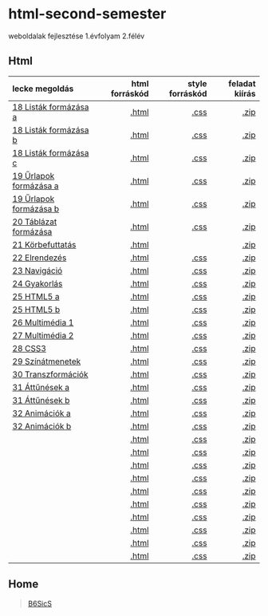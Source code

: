 # html-second-semester
weboldalak fejlesztése 1.évfolyam 2.félév

## Html

| lecke megoldás | html forráskód | style forráskód | feladat kiírás |
| :------------- | -------------: | --------------: | -------------: |
| [18 Listák formázása a](18%20List%C3%A1k%20form%C3%A1z%C3%A1sa/fold.html) | [.html](https://github.com/b6sics/html-second-semester/blob/master/18%20List%C3%A1k%20form%C3%A1z%C3%A1sa/fold.html) | [.css](https://github.com/b6sics/html-second-semester/blob/master/18%20List%C3%A1k%20form%C3%A1z%C3%A1sa/stilusok_fold.css) | [.zip](00%20Feladatok/18%20List%C3%A1k%20form%C3%A1z%C3%A1sa.zip) |
| [18 Listák formázása b](18%20List%C3%A1k%20form%C3%A1z%C3%A1sa/piskota.html) | [.html](https://github.com/b6sics/html-second-semester/blob/master/18%20List%C3%A1k%20form%C3%A1z%C3%A1sa/piskota.html) | [.css](https://github.com/b6sics/html-second-semester/blob/master/18%20List%C3%A1k%20form%C3%A1z%C3%A1sa/stilusok_piskota.css) | [.zip](00%20Feladatok/18%20List%C3%A1k%20form%C3%A1z%C3%A1sa.zip) |
| [18 Listák formázása c](18%20List%C3%A1k%20form%C3%A1z%C3%A1sa/tippek.html) | [.html]() | [.css](https://github.com/b6sics/html-second-semester/blob/master/18%20List%C3%A1k%20form%C3%A1z%C3%A1sa/stilusok_tippek.css) | [.zip](00%20Feladatok/18%20List%C3%A1k%20form%C3%A1z%C3%A1sa.zip) |
| [19 Űrlapok formázása a](19%20%C5%B0rlapok%20form%C3%A1z%C3%A1sa/adatok.html) | [.html](https://github.com/b6sics/html-second-semester/blob/master/19%20%C5%B0rlapok%20form%C3%A1z%C3%A1sa/adatok.html) | [.css](https://github.com/b6sics/html-second-semester/blob/master/19%20%C5%B0rlapok%20form%C3%A1z%C3%A1sa/stilusok_adatok.css) | [.zip](00%20Feladatok/19%20%C5%B0rlapok%20form%C3%A1z%C3%A1sa.zip) |
| [19 Űrlapok formázása b](19%20%C5%B0rlapok%20form%C3%A1z%C3%A1sa/fodrasz.html) | [.html](https://github.com/b6sics/html-second-semester/blob/master/19%20%C5%B0rlapok%20form%C3%A1z%C3%A1sa/fodrasz.html) | [.css](https://github.com/b6sics/html-second-semester/blob/master/19%20%C5%B0rlapok%20form%C3%A1z%C3%A1sa/stilusok_fodrasz.css) | [.zip](00%20Feladatok/19%20%C5%B0rlapok%20form%C3%A1z%C3%A1sa.zip) |
| [20 Táblázat formázása](20%20T%C3%A1bl%C3%A1zat%20form%C3%A1z%C3%A1sa/vulkan.html) | [.html](https://github.com/b6sics/html-second-semester/blob/master/20%20T%C3%A1bl%C3%A1zat%20form%C3%A1z%C3%A1sa/vulkan.html) | [.css](https://github.com/b6sics/html-second-semester/blob/master/20%20T%C3%A1bl%C3%A1zat%20form%C3%A1z%C3%A1sa/stilusok.css) | [.zip](00%20Feladatok/20%20T%C3%A1bl%C3%A1zat%20form%C3%A1z%C3%A1sa.zip) |
| [21 Körbefuttatás](21%20K%C3%B6rbefuttat%C3%A1s/hajo.html) | [.html](https://github.com/b6sics/html-second-semester/blob/master/21%20K%C3%B6rbefuttat%C3%A1s/hajo.html) | | [.zip](00%20Feladatok/21%20K%C3%B6rbefuttat%C3%A1s.zip) |
| [22 Elrendezés](22%20Elrendez%C3%A9s/index.html) | [.html](https://github.com/b6sics/html-second-semester/blob/master/22%20Elrendez%C3%A9s/index.html) | [.css](https://github.com/b6sics/html-second-semester/blob/master/22%20Elrendez%C3%A9s/stilusok.css) | [.zip](00%20Feladatok/22%20Elrendez%C3%A9s.zip) |
| [23 Navigáció](23%20Navig%C3%A1ci%C3%B3/index.html) | [.html](https://github.com/b6sics/html-second-semester/blob/master/23%20Navig%C3%A1ci%C3%B3/index.html) | [.css](https://github.com/b6sics/html-second-semester/blob/master/23%20Navig%C3%A1ci%C3%B3/stilusok.css) | [.zip](00%20Feladatok/23%20Navig%C3%A1ci%C3%B3.zip) |
| [24 Gyakorlás](24%20Gyakorl%C3%A1s/index.html) | [.html](https://github.com/b6sics/html-second-semester/blob/master/24%20Gyakorl%C3%A1s/index.html) | [.css](https://github.com/b6sics/html-second-semester/blob/master/24%20Gyakorl%C3%A1s/stilusok.css) | [.zip](00%20Feladatok/24%20Gyakorl%C3%A1s.zip) |
| [25 HTML5 a](25%20HTML5/festes/index.html) | [.html](https://github.com/b6sics/html-second-semester/blob/master/25%20HTML5/festes/index.html) | [.css](https://github.com/b6sics/html-second-semester/blob/master/25%20HTML5/festes/stilusok_festes.css) | [.zip](00%20Feladatok/25%20HTML5.zip) |
| [25 HTML5 b](25%20HTML5/viccek/index.html) | [.html](https://github.com/b6sics/html-second-semester/blob/master/25%20HTML5/viccek/index.html) | [.css](https://github.com/b6sics/html-second-semester/blob/master/25%20HTML5/viccek/stilusok.css) | [.zip](00%20Feladatok/25%20HTML5.zip) |
| [26 Multimédia 1](26%20Multim%C3%A9dia%201/index.html) | [.html](https://github.com/b6sics/html-second-semester/blob/master/26%20Multim%C3%A9dia%201/index.html) | [.css](https://github.com/b6sics/html-second-semester/blob/master/26%20Multim%C3%A9dia%201/stilusok.css) | [.zip](00%20Feladatok/26%20Multim%C3%A9dia%201.zip) |
| [27 Multimédia 2](27%20Multim%C3%A9dia%202/index.html) | [.html](https://github.com/b6sics/html-second-semester/blob/master/27%20Multim%C3%A9dia%202/index.html) | [.css](https://github.com/b6sics/html-second-semester/blob/master/27%20Multim%C3%A9dia%202/stilus.css) | [.zip](00%20Feladatok/27%20Multim%C3%A9dia%202.zip) |
| [28 CSS3](28%20CSS3/tanacsok.html) | [.html](https://github.com/b6sics/html-second-semester/blob/master/28%20CSS3/tanacsok.html) | [.css](https://github.com/b6sics/html-second-semester/blob/master/28%20CSS3/stilus.css) | [.zip](00%20Feladatok/28%20CSS3.zip) |
| [29 Színátmenetek](29%20Sz%C3%ADn%C3%A1tmenetek/tanacsok.html) | [.html](https://github.com/b6sics/html-second-semester/blob/master/29%20Sz%C3%ADn%C3%A1tmenetek/tanacsok.html) | [.css](https://github.com/b6sics/html-second-semester/blob/master/29%20Sz%C3%ADn%C3%A1tmenetek/stilus.css) | [.zip](00%20Feladatok/29%20Sz%C3%ADn%C3%A1tmenetek.zip) |
| [30 Transzformációk](30%20Transzform%C3%A1ci%C3%B3k/tanacsok.html) | [.html](https://github.com/b6sics/html-second-semester/blob/master/30%20Transzform%C3%A1ci%C3%B3k/tanacsok.html) | [.css](https://github.com/b6sics/html-second-semester/blob/master/30%20Transzform%C3%A1ci%C3%B3k/stilus.css) | [.zip](00%20Feladatok/30%20Transzform%C3%A1ci%C3%B3k.zip) |
| [31 Áttűnések a](31%20%C3%81tt%C5%B1n%C3%A9sek/banner.html) | [.html](https://github.com/b6sics/html-second-semester/blob/master/31%20%C3%81tt%C5%B1n%C3%A9sek/banner.html) | [.css](https://github.com/b6sics/html-second-semester/blob/master/31%20%C3%81tt%C5%B1n%C3%A9sek/styles.css) | [.zip](00%20Feladatok/31%20%C3%81tt%C5%B1n%C3%A9sek.zip) |
| [31 Áttűnések b](31%20%C3%81tt%C5%B1n%C3%A9sek/bannerHF.html) | [.html](https://github.com/b6sics/html-second-semester/blob/master/31%20%C3%81tt%C5%B1n%C3%A9sek/bannerHF.html) | [.css](https://github.com/b6sics/html-second-semester/blob/master/31%20%C3%81tt%C5%B1n%C3%A9sek/stylesHF.css) | [.zip](00%20Feladatok/31%20%C3%81tt%C5%B1n%C3%A9sek.zip) |
| [32 Animációk a](32%20Anim%C3%A1ci%C3%B3k/banner.html) | [.html](https://github.com/b6sics/html-second-semester/blob/master/32%20Anim%C3%A1ci%C3%B3k/banner.html) | [.css](https://github.com/b6sics/html-second-semester/blob/master/32%20Anim%C3%A1ci%C3%B3k/styles.css) | [.zip](00%20Feladatok/32%20Anim%C3%A1ci%C3%B3k.zip) |
| [32 Animációk b](32%20Anim%C3%A1ci%C3%B3k/bannerHF.html) | [.html](https://github.com/b6sics/html-second-semester/blob/master/32%20Anim%C3%A1ci%C3%B3k/bannerHF.html) | [.css](https://github.com/b6sics/html-second-semester/blob/master/32%20Anim%C3%A1ci%C3%B3k/stylesHF.css) | [.zip](00%20Feladatok/32%20Anim%C3%A1ci%C3%B3k.zip) |
| []() | [.html]() | [.css]() | [.zip](00%20Feladatok/33%20Feladat.zip) |
| []() | [.html]() | [.css]() | [.zip](00%20Feladatok/34%20Reszponz%C3%ADv%201.zip) |
| []() | [.html]() | [.css]() | [.zip](00%20Feladatok/35%20Reszponz%C3%ADv%202.zip) |
| []() | [.html]() | [.css]() | [.zip](00%20Feladatok/36%20Gyakorl%C3%A1s.zip) |
| []() | [.html]() | [.css]() | [.zip](00%20Feladatok/37%20Gyakorl%C3%A1s.zip) |
| []() | [.html]() | [.css]() | [.zip](00%20Feladatok/38%20Flexbox%201.zip) |
| []() | [.html]() | [.css]() | [.zip](00%20Feladatok/39%20Flexbox%202.zip) |
| []() | [.html]() | [.css]() | [.zip](00%20Feladatok/40%20Flexbox%203.zip) |
| []() | [.html]() | [.css]() | [.zip](00%20Feladatok/41%20Flexbox%204.zip) |
| []() | [.html]() | [.css]() | [.zip](00%20Feladatok/42%20Flexbox%205.zip) |

## Home

> [B6SicS](https://b6sics.github.io/)
> 

